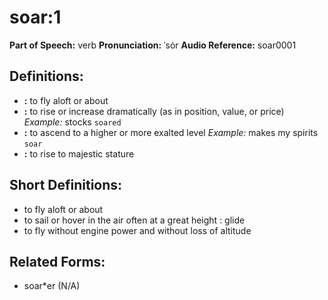 # soar:1

**Part of Speech:** verb
**Pronunciation:** ˈsȯr
**Audio Reference:** soar0001

## Definitions:
- **:** to fly aloft or about
- **:** to rise or increase dramatically (as in position, value, or price) 
  *Example:* stocks `soared`
- **:** to ascend to a higher or more exalted level 
  *Example:* makes my spirits `soar`
- **:** to rise to majestic stature

## Short Definitions:
- to fly aloft or about
- to sail or hover in the air often at a great height : glide
- to fly without engine power and without loss of altitude

## Related Forms:
- soar*er (N/A)
